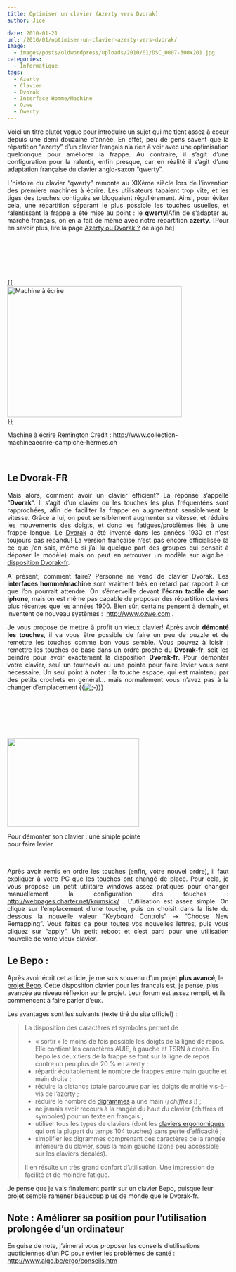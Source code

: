 ```yaml
---
title: Optimiser un clavier (Azerty vers Dvorak)
author: Jice

date: 2010-01-21
url: /2010/01/optimiser-un-clavier-azerty-vers-dvorak/
Image:
  - images/posts/oldwordpress/uploads/2010/01/DSC_0007-300x201.jpg
categories:
  - Informatique
tags:
  - Azerty
  - Clavier
  - Dvorak
  - Interface Homme/Machine
  - Ozwe
  - Qwerty
---
```

<p style="text-align: justify;">
  Voici un titre plutôt vague pour introduire un sujet qui me tient assez à coeur depuis une demi douzaine d&#8217;année. En effet, peu de gens savent que la répartition &#8220;azerty&#8221; d&#8217;un clavier français n&#8217;a rien à voir avec une optimisation quelconque pour améliorer la frappe. Au contraire, il s&#8217;agit d&#8217;une configuration pour la ralentir, enfin presque, car en réalité il s&#8217;agit d&#8217;une adaptation française du clavier anglo-saxon &#8220;qwerty&#8221;.
</p>

<p style="text-align: justify;">
  L&#8217;histoire du clavier &#8220;qwerty&#8221; remonte au XIXème siècle lors de l&#8217;invention des première machines à écrire. Les utilisateurs tapaient trop vite, et les tiges des touches contiguës se bloquaient régulièrement. Ainsi, pour éviter cela, une répartition séparant le plus possible les touches usuelles, et ralentissant la frappe a été mise au point : le <strong>qwerty</strong>!Afin de s&#8217;adapter au marché français, on en a fait de même avec notre répartition <strong>azerty</strong>. [Pour en savoir plus, lire la page <a title="Azerty ou Dvorak" href="http://www.algo.be/ergo/azerty-dvorak.htm" target="_blank">Azerty ou Dvorak ?</a> de algo.be]
</p>

<!--more-->

 

 

 

<div style="width: 407px" class="wp-caption aligncenter">
  <a href="http://www.collection-machineaecrire-campiche-hermes.ch/collec.htm">{{<img src="http://www.collection-machineaecrire-campiche-hermes.ch/Images/photo05.JPG" alt="Machine à écrire" width="397" height="298" >}}</a>
  
  <p class="wp-caption-text">
    Machine à écrire Remington Credit : http://www.collection-machineaecrire-campiche-hermes.ch
  </p>
</div>

<p style="text-align: justify;">
   
</p>

<h2 style="text-align: justify;">
  Le Dvorak-FR
</h2>

<p style="text-align: justify;">
  Mais alors, comment avoir un clavier efficient? La réponse s&#8217;appelle &#8220;<strong>Dvorak</strong>&#8220;. Il s&#8217;agit d&#8217;un clavier où les touches les plus fréquentées sont rapprochées, afin de faciliter la frappe en augmentant sensiblement la vitesse. Grâce à lui, on peut sensiblement augmenter sa vitesse, et réduire les mouvements des doigts, et donc les fatigues/problèmes liés à une frappe longue. Le <a title="Disposition Dvorak" href="http://fr.wikipedia.org/wiki/Disposition_Dvorak" target="_blank">Dvorak</a> a été inventé dans les années 1930 et n&#8217;est toujours pas répandu! La version française n&#8217;est pas encore officialisée (à ce que j&#8217;en sais, même si j&#8217;ai lu quelque part des groupes qui pensait à déposer le modèle) mais on peut en retrouver un modèle sur algo.be : <a title="Disposition Dvorak-fr" href="http://www.algo.be/ergo/dispositions.htm" target="_blank">disposition Dvorak-fr</a>.
</p>

<p style="text-align: justify;">
  A présent, comment faire? Personne ne vend de clavier Dvorak. Les <strong>interfaces homme/machine</strong> sont vraiment très en retard par rapport à ce que l&#8217;on pourrait attendre. On s&#8217;émerveille devant l&#8217;<strong>écran tactile de son iphone</strong>, mais on est même pas capable de proposer des répartition claviers plus récentes que les années 1900. Bien sûr, certains pensent à demain, et inventent de nouveau systèmes :  <a title="Nouvelle interface homme machine pour pc" href="http://www.ozwe.com/">http://www.ozwe.com</a> .<a title="Nouvelle interface homme machine pour pc" href="http://www.ozwe.com/"></a>
</p>

<p style="text-align: justify;">
  Je vous propose de mettre à profit un vieux clavier! Après avoir <strong>démonté les touches</strong>, il va vous être possible de faire un peu de puzzle et de remettre les touches comme bon vous semble. Vous pouvez à loisir : remettre les touches de base dans un ordre proche du <strong>Dvorak-fr</strong>, soit les peindre pour avoir exactement la disposition <strong>Dvorak-fr</strong>. Pour démonter votre clavier, seul un tournevis ou une pointe pour faire levier vous sera nécessaire. Un seul point à noter : la touche espace, qui est maintenu par des petits crochets en général&#8230; mais normalement vous n&#8217;avez pas à la changer d&#8217;emplacement {{<img src="http://localhost/oldblog/wp-includes/images/smilies/icon_wink.gif" alt=";-)" class="wp-smiley" >}}
</p>

<p style="text-align: justify;">
   
</p>

 

 

<div id="attachment_998" style="width: 310px" class="wp-caption aligncenter">
  <img class="size-medium wp-image-998" title="Clavier démonté" src="/images/posts/oldwordpress/uploads/2010/01/DSC_0007-300x201.jpg" alt="" width="300" height="201" >
  
  <p class="wp-caption-text">
    Pour démonter son clavier : une simple pointe pour faire levier
  </p>
</div>

 

<p style="text-align: justify;">
  Après avoir remis en ordre les touches (enfin, votre nouvel ordre), il faut expliquer à votre PC que les touches ont changé de place. Pour cela, je vous propose un petit utilitaire windows assez pratiques pour changer manuellement la configuration des touches : <a title="Re-map your keyboard" href="http://webpages.charter.net/krumsick/" target="_blank">http://webpages.charter.net/krumsick/</a> . L&#8217;utilisation est assez simple. On clique sur l&#8217;emplacement d&#8217;une touche, puis on choisit dans la liste du dessous la nouvelle valeur &#8220;Keyboard Controls&#8221; -> &#8220;Choose New Remapping&#8221;. Vous faites ça pour toutes vos nouvelles lettres, puis vous cliquez sur &#8220;apply&#8221;. Un petit reboot et c&#8217;est parti pour une utilisation nouvelle de votre vieux clavier.
</p>

## Le Bepo :

Après avoir écrit cet article, je me suis souvenu d&#8217;un projet **plus avancé**, le [projet Bepo][1]. Cette disposition clavier pour les français est, je pense, plus avancée au niveau réflexion sur le projet. Leur forum est assez rempli, et ils commencent à faire parler d&#8217;eux.

Les avantages sont les suivants (texte tiré du site officiel) :

> La disposition des caractères et symboles permet de :
> 
>   * « sortir » le moins de fois possible les doigts de la ligne de repos. Elle contient les caractères AUIE, à gauche et TSRN à droite. En bépo les deux tiers de la frappe se font sur la ligne de repos contre un peu plus de 20 % en azerty ; 
>   * répartir équitablement le nombre de frappes entre main gauche et main droite ; 
>   * réduire la distance totale parcourue par les doigts de moitié vis-à-vis de l’azerty ; 
>   * réduire le nombre de [digrammes][2] à une main (_¡ chiffres !_) ; 
>   * ne jamais avoir recours à la rangée du haut du clavier (chiffres et symboles) pour un texte en français ; 
>   * utiliser tous les types de claviers (dont les [claviers ergonomiques][3] qui ont la plupart du temps 104 touches) sans perte d’efficacité ; 
>   * simplifier les digrammes comprenant des caractères de la rangée inférieure du clavier, sous la main gauche (zone peu accessible sur les claviers décalés). 
> 
> Il en résulte un très grand confort d’utilisation. Une impression de facilité et de moindre fatigue.

Je pense que je vais finalement partir sur un clavier Bepo, puisque leur projet semble ramener beaucoup plus de monde que le Dvorak-fr.

## Note : Améliorer sa position pour l&#8217;utilisation prolongée d&#8217;un ordinateur

En guise de note, j&#8217;aimerai vous proposer les conseils d&#8217;utilisations quotidiennes d&#8217;un PC pour éviter les problèmes de santé : <a title="Conseils utilisation PC" href="http://www.algo.be/ergo/conseils.htm" target="_blank">http://www.algo.be/ergo/conseils.htm</a>

 [1]: http://bepo.fr/wiki/Accueil "Projet disposition clavier Bepo"
 [2]: http://bepo.fr/wiki/Glossaire#Digramme "Glossaire"
 [3]: http://bepo.fr/wiki/P%C3%A9riph%C3%A9riques#Clavier "Périphériques"